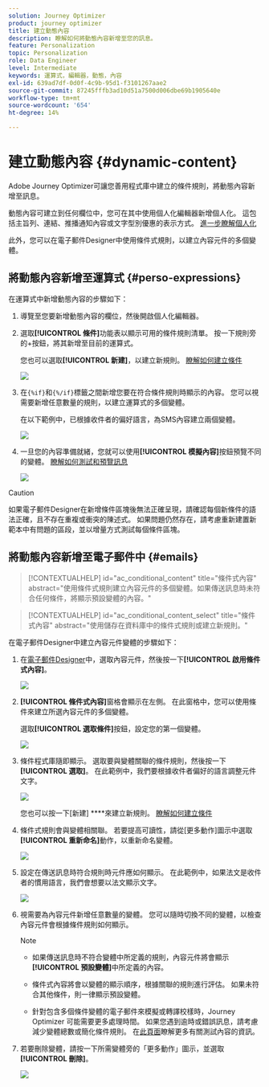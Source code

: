```yaml
---
solution: Journey Optimizer
product: journey optimizer
title: 建立動態內容
description: 瞭解如何將動態內容新增至您的訊息。
feature: Personalization
topic: Personalization
role: Data Engineer
level: Intermediate
keywords: 運算式，編輯器，動態，內容
exl-id: 639ad7df-0d0f-4c9b-95d1-f3101267aae2
source-git-commit: 87245fffb3ad10d51a7500d006dbe69b1905640e
workflow-type: tm+mt
source-wordcount: '654'
ht-degree: 14%

---
```


# 建立動態內容 {#dynamic-content}

Adobe Journey Optimizer可讓您善用程式庫中建立的條件規則，將動態內容新增至訊息。

動態內容可建立到任何欄位中，您可在其中使用個人化編輯器新增個人化。 這包括主旨列、連結、推播通知內容或文字型別優惠的表示方式。 [進一步瞭解個人化](personalize.md)

此外，您可以在電子郵件Designer中使用條件式規則，以建立內容元件的多個變體。

## 將動態內容新增至運算式 {#perso-expressions}

在運算式中新增動態內容的步驟如下：

1. 導覽至您要新增動態內容的欄位，然後開啟個人化編輯器。

1. 選取&#x200B;**[!UICONTROL 條件]**&#x200B;功能表以顯示可用的條件規則清單。 按一下規則旁的+按鈕，將其新增至目前的運算式。

   您也可以選取&#x200B;**[!UICONTROL 新建]**，以建立新規則。 [瞭解如何建立條件](create-conditions.md)

   ![](assets/conditions-expression.png)

1. 在`{%if}`和`{%/if}`標籤之間新增您要在符合條件規則時顯示的內容。 您可以視需要新增任意數量的規則，以建立運算式的多個變體。

   在以下範例中，已根據收件者的偏好語言，為SMS內容建立兩個變體。

   ![](assets/conditions-language-sample.png)

1. 一旦您的內容準備就緒，您就可以使用&#x200B;**[!UICONTROL 模擬內容]**&#x200B;按鈕預覽不同的變體。 [瞭解如何測試和預覽訊息](../content-management/preview-test.md)

   ![](assets/conditions-preview.png)

>[!CAUTION]
>
>如果電子郵件Designer在新增條件區塊後無法正確呈現，請確認每個新條件的語法正確，且不存在重複或衝突的陳述式。 如果問題仍然存在，請考慮重新建置新範本中有問題的區段，並以增量方式測試每個條件區塊。


## 將動態內容新增至電子郵件中 {#emails}

>[!CONTEXTUALHELP]
>id="ac_conditional_content"
>title="條件式內容"
>abstract="使用條件式規則建立內容元件的多個變體。如果傳送訊息時未符合任何條件，將顯示預設變體的內容。"

>[!CONTEXTUALHELP]
>id="ac_conditional_content_select"
>title="條件式內容"
>abstract="使用儲存在資料庫中的條件式規則或建立新規則。"

在電子郵件Designer中建立內容元件變體的步驟如下：

1. 在[電子郵件Designer](../email/content-from-scratch.md)中，選取內容元件，然後按一下&#x200B;**[!UICONTROL 啟用條件式內容]**。

   ![](assets/conditions-enable-conditional.png)

1. **[!UICONTROL 條件式內容]**&#x200B;窗格會顯示在左側。 在此窗格中，您可以使用條件來建立所選內容元件的多個變體。

   選取&#x200B;**[!UICONTROL 選取條件]**&#x200B;按鈕，設定您的第一個變體。

   ![](assets/conditions-apply.png)

1. 條件程式庫隨即顯示。 選取要與變體關聯的條件規則，然後按一下&#x200B;**[!UICONTROL 選取]**。 在此範例中，我們要根據收件者偏好的語言調整元件文字。

   ![](assets/conditions-select.png)

   您也可以按一下[新建] ****&#x200B;來建立新規則。 [瞭解如何建立條件](create-conditions.md)

1. 條件式規則會與變體相關聯。 若要提高可讀性，請從[更多動作]圖示中選取&#x200B;**[!UICONTROL 重新命名]**&#x200B;動作，以重新命名變體。

   ![](assets/conditions-rename.png)

1. 設定在傳送訊息時符合規則時元件應如何顯示。 在此範例中，如果法文是收件者的慣用語言，我們會想要以法文顯示文字。

   ![](assets/conditions-design.png)

1. 視需要為內容元件新增任意數量的變體。 您可以隨時切換不同的變體，以檢查內容元件會根據條件規則如何顯示。

   >[!NOTE]
   >
   >* 如果傳送訊息時不符合變體中所定義的規則，內容元件將會顯示&#x200B;**[!UICONTROL 預設變體]**&#x200B;中所定義的內容。
   >
   >* 條件式內容將會以變體的顯示順序，根據關聯的規則進行評估。 如果未符合其他條件，則一律顯示預設變體。
   >
   >* 針對包含多個條件變體的電子郵件來模擬或轉譯校樣時，Journey Optimizer 可能需要更多處理時間。 如果您遇到逾時或錯誤訊息，請考慮減少變體總數或簡化條件規則。 在[此頁面](../content-management/preview-test.md)瞭解更多有關測試內容的資訊。


1. 若要刪除變體，請按一下所需變體旁的「更多動作」圖示，並選取&#x200B;**[!UICONTROL 刪除]**。

   ![](assets/conditions-delete.png)
